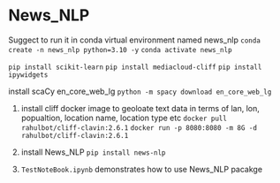 # News_NLP

Suggect to run it in conda virtual environment named news_nlp
`conda create -n news_nlp python=3.10 -y`
`conda activate news_nlp`

`pip install scikit-learn`
`pip install mediacloud-cliff`
`pip install ipywidgets`

install scaCy en_core_web_lg
`python -m spacy download en_core_web_lg`

1. install cliff docker image to geoloate text data in terms of lan, lon, popualtion, location name, location type etc
   `docker pull rahulbot/cliff-clavin:2.6.1`
   `docker run -p 8080:8080 -m 8G -d rahulbot/cliff-clavin:2.6.1`
   
2. install News_NLP `pip install news-nlp`

3. `TestNoteBook.ipynb` demonstrates how to use News_NLP pacakge

